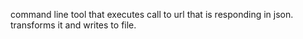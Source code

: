 command line tool that executes call to url that is responding in json. transforms it and writes to file.
